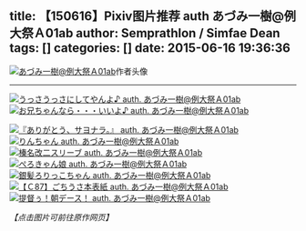 title: 【150616】Pixiv图片推荐 auth あづみ一樹@例大祭Ａ01ab
author: Semprathlon / Simfae Dean
tags: []
categories: []
date: 2015-06-16 19:36:36
---
<a href="http://www.pixiv.net/member_illust.php?id=326359" ><img src="/blog/uploads/2015/05/4317338.jpg" alt="あづみ一樹@例大祭Ａ01ab" /></a>作者头像   
- - -
<a href=" http://www.pixiv.net/member_illust.php?mode=medium&illust_id=10564825"><img data-src="http://i2.pixiv.net/img18/img/neko-001v/10564825.jpg" src="/blog/uploads/2015/05/10564825.jpg" alt="うっさうっさにしてやんよ♪ auth. あづみ一樹@例大祭Ａ01ab"/></a>
<a href=" http://www.pixiv.net/member_illust.php?mode=medium&illust_id=14824693"><img data-src="http://i2.pixiv.net/img18/img/neko-001v/14824693.jpg" src="/blog/uploads/2015/05/14824693.jpg" alt="お兄ちゃんなら・・・いいよ♪ auth. あづみ一樹@例大祭Ａ01ab"/></a>

<!--more-->
<a href=" http://www.pixiv.net/member_illust.php?mode=medium&illust_id=2506088"><img data-src="http://i2.pixiv.net/img18/img/neko-001v/2506088.jpg" src="/blog/uploads/2015/05/2506088.jpg" alt="『ありがとう、サヨナラ。』 auth. あづみ一樹@例大祭Ａ01ab"/></a>
<a href=" http://www.pixiv.net/member_illust.php?mode=medium&illust_id=28159680"><img data-src="http://i2.pixiv.net/img18/img/neko-001v/28159680.jpg" src="/blog/uploads/2015/05/28159680.jpg" alt="りんちゃん auth. あづみ一樹@例大祭Ａ01ab"/></a>
<a href=" http://www.pixiv.net/member_illust.php?mode=medium&illust_id=47317451"><img data-src="http://i4.pixiv.net/img-original/img/2014/11/29/19/34/20/47317451_p0.jpg" src="/blog/uploads/2015/06/47317451_p0.jpg" alt="榛名改二スリーブ auth. あづみ一樹@例大祭Ａ01ab"/></a>
<a href=" http://www.pixiv.net/member_illust.php?mode=medium&illust_id=45160702"><img data-src="http://i3.pixiv.net/img-original/img/2014/08/06/03/49/11/45160702_p0.jpg" src="/blog/uploads/2015/06/45160702_p0.jpg" alt="ぺろきゃん娘 auth. あづみ一樹@例大祭Ａ01ab"/></a>
<a href=" http://www.pixiv.net/member_illust.php?mode=medium&illust_id=40611921"><img data-src="http://i2.pixiv.net/img-original/img/2013/12/30/13/19/37/40611921_p0.jpg" src="/blog/uploads/2015/06/40611921_p0.jpg" alt="銀髪ろりっこちゃん auth. あづみ一樹@例大祭Ａ01ab"/></a>
<a href=" http://www.pixiv.net/member_illust.php?mode=medium&illust_id=47805094"><img data-src="http://i3.pixiv.net/img-original/img/2014/12/27/22/02/13/47805094_p0.jpg" src="/blog/uploads/2015/06/47805094_p0.jpg" alt="【Ｃ87】ごちうさ本表紙 auth. あづみ一樹@例大祭Ａ01ab"/></a>
<a href=" http://www.pixiv.net/member_illust.php?mode=medium&illust_id=40559189"><img data-src="http://i2.pixiv.net/img-original/img/2013/12/28/00/43/49/40559189_p0.jpg" src="/blog/uploads/2015/06/40559189_p0.jpg" alt="提督ぅ！朝デース！ auth. あづみ一樹@例大祭Ａ01ab"/></a>

<em>【点击图片可前往原作网页】</em>